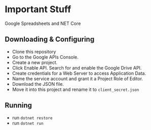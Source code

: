 # Important Stuff
Google Spreadsheets and NET Core

## Downloading & Configuring
- Clone this repository
- Go to the Google APIs Console.
- Create a new project.
- Click Enable API. Search for and enable the Google Drive API.
- Create credentials for a Web Server to access Application Data.
- Name the service account and grant it a Project Role of Editor.
- Download the JSON file.
- Move it into this project and rename it to `client_secret.json`

## Running
- run `dotnet restore`
- run  `dotnet run`
